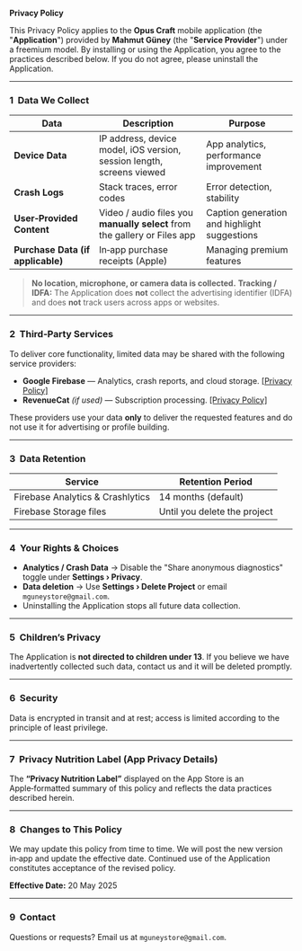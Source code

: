 **Privacy Policy**

This Privacy Policy applies to the **Opus Craft** mobile application (the "**Application**") provided by **Mahmut Güney** (the "**Service Provider**") under a freemium model. By installing or using the Application, you agree to the practices described below. If you do not agree, please uninstall the Application.

---

### 1  Data We Collect

| Data                              | Description                                                               | Purpose                                      |
| --------------------------------- | ------------------------------------------------------------------------- | -------------------------------------------- |
| **Device Data**                   | IP address, device model, iOS version, session length, screens viewed     | App analytics, performance improvement       |
| **Crash Logs**                    | Stack traces, error codes                                                 | Error detection, stability                   |
| **User‑Provided Content**         | Video / audio files you **manually select** from the gallery or Files app | Caption generation and highlight suggestions |
| **Purchase Data (if applicable)** | In‑app purchase receipts (Apple)                                          | Managing premium features                    |

> **No location, microphone, or camera data is collected.**
> **Tracking / IDFA:** The Application does **not** collect the advertising identifier (IDFA) and does **not** track users across apps or websites.

---

### 2  Third‑Party Services

To deliver core functionality, limited data may be shared with the following service providers:

* **Google Firebase** — Analytics, crash reports, and cloud storage. [\[Privacy Policy\]](https://firebase.google.com/support/privacy)
* **RevenueCat** *(if used)* — Subscription processing. [\[Privacy Policy\]](https://www.revenuecat.com/privacy)

These providers use your data **only** to deliver the requested features and do not use it for advertising or profile building.

---

### 3  Data Retention

| Service                          | Retention Period             |
| -------------------------------- | ---------------------------- |
| Firebase Analytics & Crashlytics | 14 months (default)          |
| Firebase Storage files           | Until you delete the project |

---

### 4  Your Rights & Choices

* **Analytics / Crash Data** → Disable the "Share anonymous diagnostics" toggle under **Settings › Privacy**.
* **Data deletion** → Use **Settings › Delete Project** or email `mguneystore@gmail.com`.
* Uninstalling the Application stops all future data collection.

---

### 5  Children’s Privacy

The Application is **not directed to children under 13**. If you believe we have inadvertently collected such data, contact us and it will be deleted promptly.

---

### 6  Security

Data is encrypted in transit and at rest; access is limited according to the principle of least privilege.

---

### 7  Privacy Nutrition Label (App Privacy Details)

The **“Privacy Nutrition Label”** displayed on the App Store is an Apple‑formatted summary of this policy and reflects the data practices described herein.

---

### 8  Changes to This Policy

We may update this policy from time to time. We will post the new version in‑app and update the effective date. Continued use of the Application constitutes acceptance of the revised policy.

**Effective Date:** 20 May 2025

---

### 9  Contact

Questions or requests? Email us at `mguneystore@gmail.com`.
